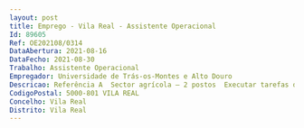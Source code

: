 ```yaml
--- 
layout: post
title: Emprego - Vila Real - Assistente Operacional
Id: 89605
Ref: OE202108/0314
DataAbertura: 2021-08-16
DataFecho: 2021-08-30
Trabalho: Assistente Operacional
Empregador: Universidade de Trás-os-Montes e Alto Douro
Descricao: Referência A  Sector agrícola — 2 postos  Executar tarefas de apoio elementares, indispensáveis ao funcionamento dos órgãos e serviços, podendo comportar esforço físico  Responsabilização pelos equipamentos à sua guarda e pela sua correta utilização, procedendo, quando necessário, à manutenção e reparação dos mesmos  Executar o plano da atividade agrícola e vinha  Apoiar aulas práticas e trabalhos de investigação  Realização de outras atividades, não especificadas anteriormente, de igual complexidade funcional, necessárias à prossecução dos objetivos e bom funcionamento do serviço.Referência B  Sector animal — 2 postos  Executar tarefas de apoio elementares, indispensáveis ao funcionamento dos órgãos e serviços, podendo comportar esforço físico. Trabalhar por turnos, incluindo feriados, tolerâncias e fins de semana (com respetivas folgas). Responsabilização pelos equipamentos à sua guarda e pela sua correta utilização, procedendo, quando necessário, à manutenção e reparação dos mesmos. Executar o plano de maneio geral dos animais  Proceder à limpeza das instalações dos animais e áreas envolventes  Dar apoio a aulas práticas e trabalhos de investigação  Realização de outras atividades, não especificadas anteriormente, de igual complexidade funcional, necessárias à prossecução dos objetivos e bom funcionamento do serviço.
CodigoPostal: 5000-801 VILA REAL
Concelho: Vila Real
Distrito: Vila Real
--- 
```

